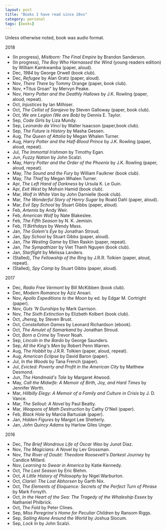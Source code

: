 ```yaml
---
layout: post
title: "Books I have read since 20xx"
category: personal
tags: [books]
---
```


Unless otherwise noted, book was audio format.

2018
- (In progress), *Mistborn: The Final Empire* by Brandon Sanderson.
- (In progress), *The Boy Who Harnassed the Wind* (young readers edition) by William Kamkwamba (paper, aloud).
- Dec, *1984* by George Orwell (book club).
- Dec, *Refugee* by Alan Gratz (paper, aloud).
- Nov, *There There* by Tommy Orange (paper, book club).
- Nov, *Titus Groan" by Mervyn Peake.
- Nov, *Harry Potter and the Deathly Hallows* by J.K. Rowling (paper, aloud, repeat).
- Oct, *Injustices* by Ian Milhiser.
- Oct, *The Cellist of Sarajevo* by Steven Galloway (paper, book club).
- Oct, *We are Legion (We are Bob)* by Dennis E. Taylor.
- Sep, *Code Girls* by Liza Mundy.
- Sep, *Leonardo da Vinci* by Walter Isaacson (paper,book club).
- Sep, *The Future is History* by Masha Gessen.
- Aug, *The Queen of Attolia* by Megan Whalen Turner.
- Aug, *Harry Potter and the Half-Blood Prince* by J.K. Rowling (paper, aloud, repeat).
- Jul, *The Immortal Irishman* by Timothy Egan.
- Jun, *Fuzzy Nation* by John Scalzi.
- May, *Harry Potter and the Order of the Phoenix* by J.K. Rowling (paper, aloud, repeat).
- May, *The Sound and the Fury* by William Faulkner (book club).
- May, *The Thief* by Megan Whalen Turner.
- Apr, *The Left Hand of Darkness* by Ursula K. Le Guin.
- Apr, *Exit West* by Mohsin Hamid (book club).
- Mar, *Wolf in White Van* by John Darnielle (book club).
- Mar, *The Wonderful Story of Henry Sugar* by Roald Dahl (paper, aloud).
- Mar, *Evil Spy School* by Stuart Gibbs (paper, aloud).
- Feb, *Artemis* by Andy Weir.
- Feb, *American Wolf* by Nate Blakeslee.
- Feb, *The Fifth Season* by N. K. Jemisin.
- Feb, *11 Birthdays* by Wendy Mass.
- Jan, *The Golem's Eye* by Jonathan Stroud.
- Jan, *Spy School* by Stuart Gibbs (paper, aloud).
- Jan, *The Westing Game* by Ellen Raskin (paper, repeat).
- Jan, *The Sympathizer* by Viet Thanh Nguyen (book club).
- Jan, *Starflight* by Melissa Landers.
- (Stalled), *The Fellowship of the Ring* by J.R.R. Tolkien (paper, aloud, repeat).
- (Stalled), *Spy Camp* by Stuart Gibbs (paper, aloud).

2017
- Dec, *Radio Free Vermont* by Bill McKibben (book club).
- Dec, *Modern Romance* by Aziz Ansari.
- Nov, *Apollo Expeditions to the Moon* by ed. by Edgar M. Cortright (paper).
- Nov, *Guts 'N Gunships* by Mark Garrison.
- Nov, *The Sixth Extinction* by Elizbeth Kolbert (book club).
- Oct, *Jhereg*, by Steven Brust.
- Oct, *Constellation Games* by Leonard Richardson (ebook).
- Oct, *The Amulet of Samarkand* by Jonathan Stroud.
- Oct, *Born a Crime* by Trevor Noah.
- Sep, *Lincoln in the Bardo* by George Saunders.
- Sep, *All the King's Men* by Robert Penn Warren.
- Aug, *The Hobbit* by J.R.R. Tolkien (paper, aloud, repeat).
- Aug, *American Eclipse* by David Baron (paper).
- Jul, *In the Woods* by Tana French (paper).
- Jul, *Evicted: Poverty and Profit in the American City* by Matthew Desmond.
- Jun, *The Handmaid's Tale* by Margaret Atwood.
- May, *Call the Midwife: A Memoir of Birth, Joy, and Hard Times* by Jennifer Worth.
- Mar, *Hillbilly Elegy: A Memoir of a Family and Culture in Crisis* by J. D. Vance.
- Mar, *The Sellout: A Novel* by Paul Beatty.
- Mar, *Weapons of Math Destruction* by Cathy O'Neil (paper).
- Feb, *Black Hole* by Marcia Bartusiak (paper).
- Jan, *Hidden Figures* by Margot Lee Shetterly.
- Jan, *John Quincy Adams* by Harlow Giles Unger.

2016
- Dec, *The Brief Wondrous Life of Oscar Wao* by Junot Diaz.
- Nov, *The Magicians: A Novel* by Lev Grossman.
- Nov, *The River of Doubt: Theodore Roosevelt's Darkest Journey* by Candice Millard.
- Nov, *Learning to Swear in America* by Katie Kennedy.
- Oct, *The Last Season* by Eric Blehm.
- Oct, *A Little History of Philosophy* by Nigel Warburton.
- Oct, *Clariel: The Lost Abhorsen* by Garth Nix.
- Oct, *The Elements of Eloquence: Secrets of the Perfect Turn of Phrase* by Mark Forsyth.
- Oct, *In the Heart of the Sea: The Tragedy of the Whaleship Essex* by Nathaniel Philbrick.
- Oct, *The Fold* by Peter Clines.
- Sep, *Miss Peregrine's Home for Peculiar Children* by Ransom Riggs.
- Sep, *Sailing Alone Around the World* by Joshua Slocum.
- Sep, *Lock In* by John Scalzi.